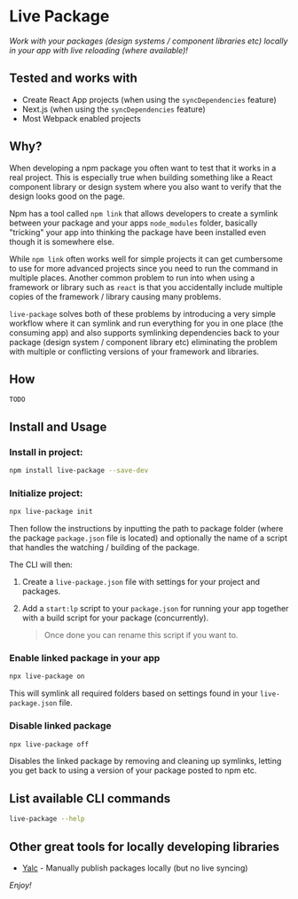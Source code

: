 # Live Package

_Work with your packages (design systems / component libraries etc) locally in your app with live reloading (where available)!_

## Tested and works with

- Create React App projects (when using the `syncDependencies` feature)
- Next.js (when using the `syncDependencies` feature)
- Most Webpack enabled projects

## Why?

When developing a npm package you often want to test that it works in a real project. This is especially true when building something like a React component library or design system where you also want to verify that the design looks good on the page.

Npm has a tool called `npm link` that allows developers to create a symlink between your package and your apps `node_modules` folder, basically "tricking" your app into thinking the package have been installed even though it is somewhere else.

While `npm link` often works well for simple projects it can get cumbersome to use for more advanced projects since you need to run the command in multiple places. Another common problem to run into when using a framework or library such as `react` is that you accidentally include multiple copies of the framework / library causing many problems.

`live-package` solves both of these problems by introducing a very simple workflow where it can symlink and run everything for you in one place (the consuming app) and also supports symlinking dependencies back to your package (design system / component library etc) eliminating the problem with multiple or conflicting versions of your framework and libraries.

## How

`TODO`

## Install and Usage

### Install in project:

```sh
npm install live-package --save-dev
```

### Initialize project:

```sh
npx live-package init
```

Then follow the instructions by inputting the path to package folder (where the package `package.json` file is located) and optionally the name of a script that handles the watching / building of the package.

The CLI will then:

1. Create a `live-package.json` file with settings for your project and packages.
2. Add a `start:lp` script to your `package.json` for running your app together with a build script for your package (concurrently).

   > Once done you can rename this script if you want to.

### Enable linked package in your app

```sh
npx live-package on
```

This will symlink all required folders based on settings found in your `live-package.json` file.

### Disable linked package

```sh
npx live-package off
```

Disables the linked package by removing and cleaning up symlinks, letting you get back to using a version of your package posted to npm etc.

## List available CLI commands

```sh
live-package --help
```

## Other great tools for locally developing libraries

- [Yalc](https://github.com/whitecolor/yalc) - Manually publish packages locally (but no live syncing)

_Enjoy!_
